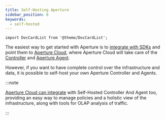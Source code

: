 ```yaml
---
title: Self-Hosting Aperture
sidebar_position: 6
keywords:
  - self-hosted
---
```


```mdx-code-block
import DocCardList from '@theme/DocCardList';
```

The easiest way to get started with Aperture is to [integrate with SDKs][sdks]
and point them to [Aperture Cloud][aperture-cloud], where Aperture Cloud will
take care of the [Controller][cloud-controller] and [Aperture
Agent][cloud-agent].

However, if you want to have complete control over the infrastructure and data,
it is possible to self-host your own Aperture Controller and Agents.

:::note

[Aperture Cloud can integrate][extension-config] with Self-Hosted Controller And
Agent too, providing an easy way to manage policies and a holistic view of the
infrastructure, along with tools for OLAP analysis of traffic.

:::

<DocCardList />

[aperture-cloud]: /introduction.md
[cloud-controller]: /reference/fluxninja.md#cloud-controller
[cloud-agent]: /reference/fluxninja.md#cloud-agent
[extension-config]: /reference/fluxninja.md#configuration
[sdks]: /sdk/sdk.md
